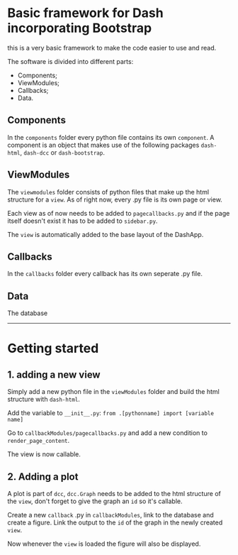 # Basic framework for Dash incorporating Bootstrap
this is a very basic framework to make the code easier to use and read.

The software is divided into different parts:
- Components;
- ViewModules;
- Callbacks;
- Data.

## Components
In the `components` folder every python file contains its own `component`.
A component is an object that makes use of the following packages `dash-html`, `dash-dcc` or `dash-bootstrap`.

## ViewModules
The `viewmodules` folder consists of python files that make up the html structure for a `view`.
As of right now, every .py file is its own page or view.

Each view as of now needs to be added to `pagecallbacks.py` and if the page itself doesn't exist it has to be added to `sidebar.py`.

The `view` is automatically added to the base layout of the DashApp.

## Callbacks
In the `callbacks` folder every callback has its own seperate .py file.

## Data
The database

---
# Getting started
## 1. adding a new view
Simply add a new python file in the `viewModules` folder and build the html structure with `dash-html`.

Add the variable to `__init__.py`:
`from .[pythonname] import [variable name]`

Go to `callbackModules/pagecallbacks.py` and add a new condition to `render_page_content`.

The view is now callable.

## 2. Adding a plot
A plot is part of `dcc`, `dcc.Graph` needs to be added to the html structure of the `view`, don't forget to give the graph an `id` so it's callable.

Create a new `callback` .py in `callbackModules`, link to the database and create a figure. Link the output to the `id` of the graph in the newly created `view`.

Now whenever the `view` is loaded the figure will also be displayed.
